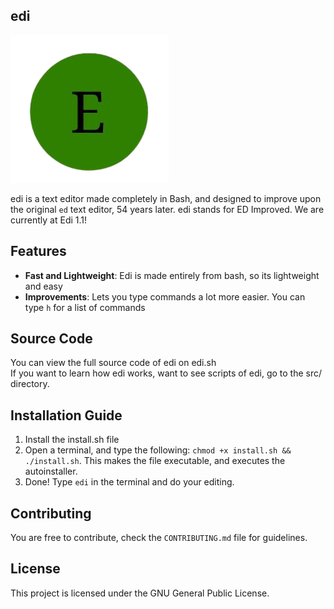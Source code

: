 ## edi
![edi logo](https://github.com/AronasGITHUB/edi/blob/main/screenshots/edi.png) 

edi is a text editor made completely in Bash, and designed to improve upon the original `ed` text editor, 54 years later. edi stands for ED Improved. We are currently at Edi 1.1! 

## Features
- **Fast and Lightweight**: Edi is made entirely from bash, so its lightweight and easy
- **Improvements**: Lets you type commands a lot more easier. You can type `h` for a list of commands

## Source Code
You can view the full source code of edi on edi.sh \
If you want to learn how edi works, want to see scripts of edi, go to the src/ directory.

## Installation Guide
1. Install the install.sh file
2. Open a terminal, and type the following: `chmod +x install.sh && ./install.sh`. This makes the file executable, and executes the autoinstaller.
3. Done! Type `edi` in the terminal and do your editing.

## Contributing
You are free to contribute, check the `CONTRIBUTING.md` file for guidelines.

## License
This project is licensed under the GNU General Public License.
